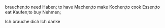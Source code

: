 brauchen;to need
Haben; to have
Machen;to make
Kochen;to cook
Essen;to eat
Kaufen;to buy
Nehmen;


Ich brauche dich
Ich danke 